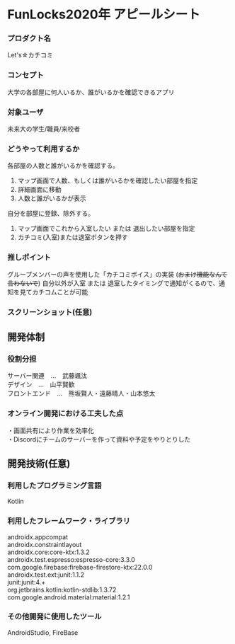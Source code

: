 # FunLocks2020年 アピールシート

### プロダクト名
Let's☆カチコミ

### コンセプト
大学の各部屋に何人いるか、誰がいるかを確認できるアプリ

### 対象ユーザ
未来大の学生/職員/来校者

### どうやって利用するか
各部屋の人数と誰がいるかを確認する。
1.  マップ画面で人数、もしくは誰がいるかを確認したい部屋を指定
2. 詳細画面に移動
3. 人数と誰がいるかが表示

自分を部屋に登録、除外する。
1. マップ画面でこれから入室したい または 退出したい部屋を指定
2. カチコミ(入室)または退室ボタンを押す

### 推しポイント
グループメンバーの声を使用した「カチコミボイス」の実装  (~~おまけ機能なんて言わないで~~)
自分以外が入室 または 退室したタイミングで通知がくるので、通知を見てカチコムことが可能

### スクリーンショット(任意)

## 開発体制
### 役割分担
サーバー関連　...　武藤颯汰<br>
デザイン　...　山平賢歓<br>
フロントエンド　...　熊坂賢人・遠藤晴人・山本悠太<br>

### オンライン開発における工夫した点
・画面共有により作業を効率化<br>
・Discordにチームのサーバーを作って資料や予定をやりとりした<br>

## 開発技術(任意)
### 利用したプログラミング言語
Kotlin

### 利用したフレームワーク・ライブラリ
androidx.appcompat<br>
androidx.constraintlayout<br>
androidx.core:core-ktx:1.3.2<br>
androidx.test.espresso:espresso-core:3.3.0<br>
com.google.firebase:firebase-firestore-ktx:22.0.0<br>
androidx.test.ext:junit:1.1.2<br>
junit:junit:4.+    <br>
org.jetbrains.kotlin:kotlin-stdlib:1.3.72<br>
com.google.android.material:material:1.2.1<br>

### その他開発に使用したツール
AndroidStudio, FireBase